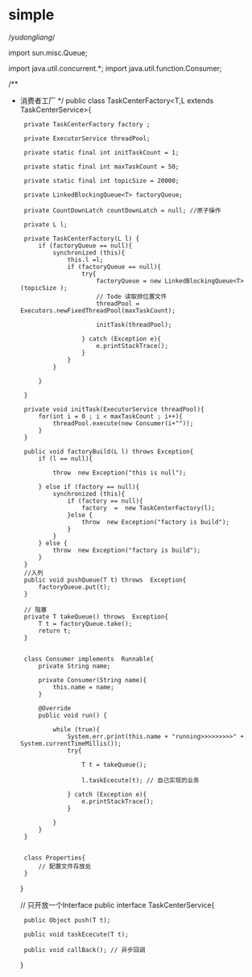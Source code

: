 # simple

/*yudongliang*/

import sun.misc.Queue;

import java.util.concurrent.*;
import java.util.function.Consumer;

/**
 * 消费者工厂
 */
    public class TaskCenterFactory<T,L extends  TaskCenterService>{

        private TaskCenterFactory factory ;

        private ExecutorService threadPool;

        private static final int initTaskCount = 1;

        private static final int maxTaskCount = 50;

        private static final int topicSize = 20000;

        private LinkedBlockingQueue<T> factoryQueue;

        private CountDownLatch countDownLatch = null; //原子操作

        private L l;

        private TaskCenterFactory(L l) {
            if (factoryQueue == null){
                synchronized (this){
                    this.l =l;
                    if (factoryQueue == null){
                        try{
                            factoryQueue = new LinkedBlockingQueue<T>(topicSize );
                            // Tode 读取排位置文件
                            threadPool = Executors.newFixedThreadPool(maxTaskCount);

                            initTask(threadPool);

                        } catch (Exception e){
                            e.printStackTrace();
                        }
                    }
                }

            }

        }

        private void initTask(ExecutorService threadPool){
            for(int i = 0 ; i < maxTaskCount ; i++){
                threadPool.execute(new Consumer(i+""));
            }
        }

        public void factoryBuild(L l) throws Exception{
            if (l == null){

                throw  new Exception("this is null");

            } else if (factory == null){
                synchronized (this){
                    if (factory == null){
                        factory  =  new TaskCenterFactory(l);
                    }else {
                        throw  new Exception("factory is build");
                    }
                }
            } else {
                throw  new Exception("factory is build");
            }
        }
        //入列
        public void pushQueue(T t) throws  Exception{
            factoryQueue.put(t);
        }

        // 阻塞
        private T takeQueue() throws  Exception{
            T t = factoryQueue.take();
            return t;
        }


        class Consumer implements  Runnable{
            private String name;

            private Consumer(String name){
                this.name = name;
            }

            @Override
            public void run() {

                while (true){
                    System.err.print(this.name + "running>>>>>>>>>" + System.currentTimeMillis());
                    try{

                        T t = takeQueue();

                        l.taskEcecute(t); // 自己实现的业务

                    } catch (Exception e){
                        e.printStackTrace();
                    }

                }
            }
        }


        class Properties{
            // 配置文件存放处
        }



    }
    
    // 只开放一个Interface
    public interface TaskCenterService<T>{

        public Object push(T t);

        public void taskEcecute(T t);

        public void callBack(); // 异步回调

    }












